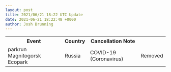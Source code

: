 ```yaml
---
layout: post
title: 2021/06/21 18:22 UTC Update
date: 2021-06-21 18:22:48 +0000
author: Josh Brunning
---
```


<table style='width: 100%'>
    <tr>
        <th>Event</th>
        <th>Country</th>
        <th>Cancellation Note</th>
        <th></th>
    </tr>
    <tr>
        <td>parkrun Magnitogorsk Ecopark</td>
        <td>Russia</td>
        <td>COVID-19 (Coronavirus)</td>
        <td>Removed</td>
    </tr>
